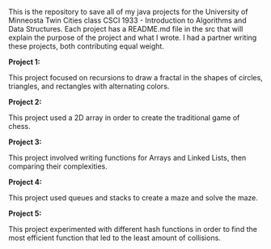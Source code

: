 This is the repository to save all of my java projects for the University of Minneosta Twin Cities class CSCI 1933 - Introduction to Algorithms and Data Structures. Each project has a README.md file in the src that will explain the purpose of the project and what I wrote. I had a partner writing these projects, both contributing equal weight. 

<b>Project 1:</b>

This project focused on recursions to draw a fractal in the shapes of circles, triangles, and rectangles with alternating colors.

<b>Project 2:</b>

This project used a 2D array in order to create the traditional game of chess.

<b>Project 3:</b>

This project involved writing functions for Arrays and Linked Lists, then comparing their complexities. 

<b>Project 4:</b>

This project used queues and stacks to create a maze and solve the maze.

<b>Project 5:</b>

This project experimented with different hash functions in order to find the most efficient function that led to the least amount of collisions. 